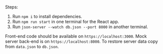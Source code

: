 Steps:

1. Run `npm i` to install dependencies.
2. Run `npm run start` in one terminal for the React app.
3. Run `json-server --watch db.json --port 8000` in another terminal.

Front-end code should be available on `https://localhost:3000`.
Mock server back-end is on `https://localhost:8000`.
To restore server data copy from `data.json` to `db.json`.